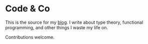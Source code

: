 # Code & Co

This is the source for my [blog][blog]. I write about type theory,
functional programming, and other things I waste my life on.

Contributions welcome.

[blog]: http://jozefg.bitbucket.org
